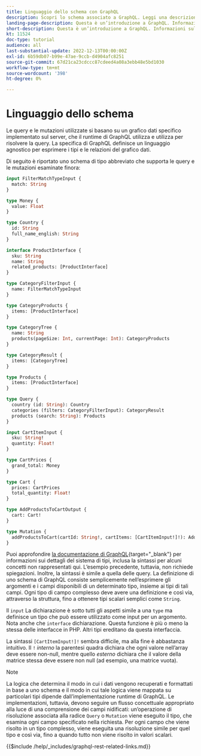 ```yaml
---
title: Linguaggio dello schema con GraphQL
description: Scopri lo schema associato a GraphQL. Leggi una descrizione dello schema, insieme ad alcuni pattern e modi interessanti per leggere lo schema.
landing-page-description: Questa è un’introduzione a GraphQL. Informazioni sullo schema e come interpretare alcuni degli elementi
short-description: Questa è un’introduzione a GraphQL. Informazioni sullo schema e come interpretare alcuni degli elementi
kt: 11524
doc-type: tutorial
audience: all
last-substantial-update: 2022-12-13T00:00:00Z
exl-id: 6b59db07-b99e-47ae-9ccb-d4904afc8251
source-git-commit: 67d21ca23cdccc87cdeed4a08a3ebb48e5bd1030
workflow-type: tm+mt
source-wordcount: '398'
ht-degree: 0%

---
```


# Linguaggio dello schema

Le query e le mutazioni utilizzate si basano su un grafico dati specifico implementato sul server, che il runtime di GraphQL utilizza e utilizza per risolvere la query. La specifica di GraphQL definisce un linguaggio agnostico per esprimere i tipi e le relazioni del grafico dati.

Di seguito è riportato uno schema di tipo abbreviato che supporta le query e le mutazioni esaminate finora:

```graphql
input FilterMatchTypeInput {
  match: String
}

type Money {
  value: Float
}

type Country {
  id: String
  full_name_english: String
}

interface ProductInterface {
  sku: String
  name: String
  related_products: [ProductInterface]
}

type CategoryFilterInput {
  name: FilterMatchTypeInput
}

type CategoryProducts {
  items: [ProductInterface]
}

type CategoryTree {
  name: String
  products(pageSize: Int, currentPage: Int): CategoryProducts
}

type CategoryResult {
  items: [CategoryTree]
}

type Products {
  items: [ProductInterface]
}

type Query {
  country (id: String): Country
  categories (filters: CategoryFilterInput): CategoryResult
  products (search: String): Products
}

input CartItemInput {
  sku: String!
  quantity: Float!
}

type CartPrices {
  grand_total: Money
}

type Cart {
  prices: CartPrices
  total_quantity: Float!
}

type AddProductsToCartOutput {
  cart: Cart!
}

type Mutation {
  addProductsToCart(cartId: String!, cartItems: [CartItemInput!]!): AddProductsToCartOutput
}
```

Puoi approfondire [la documentazione di GraphQL](https://graphql.org/learn/schema/){target="_blank"} per informazioni sui dettagli del sistema di tipi, inclusa la sintassi per alcuni concetti non rappresentati qui. L’esempio precedente, tuttavia, non richiede spiegazioni. Inoltre, la sintassi è simile a quella delle query. La definizione di uno schema di GraphQL consiste semplicemente nell’esprimere gli argomenti e i campi disponibili di un determinato tipo, insieme ai tipi di tali campi. Ogni tipo di campo complesso deve avere una definizione e così via, attraverso la struttura, fino a ottenere tipi scalari semplici come `String`.

Il `input` La dichiarazione è sotto tutti gli aspetti simile a una `type` ma definisce un tipo che può essere utilizzato come input per un argomento. Nota anche che `interface` dichiarazione. Questa funzione è più o meno la stessa delle interfacce in PHP. Altri tipi ereditano da questa interfaccia.

La sintassi `[CartItemInput!]!` sembra difficile, ma alla fine è abbastanza intuitivo. Il `!` _interno_ la parentesi quadra dichiara che ogni valore nell’array deve essere non-null, mentre quello _esterno_ dichiara che il valore della matrice stessa deve essere non null (ad esempio, una matrice vuota).

>[!NOTE]
>
>La logica che determina il modo in cui i dati vengono recuperati e formattati in base a uno schema e il modo in cui tale logica viene mappata su particolari tipi dipende dall’implementazione runtime di GraphQL. Le implementazioni, tuttavia, devono seguire un flusso concettuale appropriato alla luce di una comprensione dei campi nidificati: un’operazione di risoluzione associata alla radice `Query` o `Mutation` viene eseguito il tipo, che esamina ogni campo specificato nella richiesta. Per ogni campo che viene risolto in un tipo complesso, viene eseguita una risoluzione simile per quel tipo e così via, fino a quando tutto non viene risolto in valori scalari.

{{$include /help/_includes/graphql-rest-related-links.md}}
